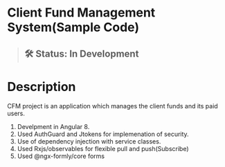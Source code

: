 # Client Fund Management System(Sample Code)
> ## 🛠 Status: In Development

# Description

CFM project is an application which manages the client funds and its paid users.
1. Develpment in Angular 8.
2. Used AuthGuard and Jtokens for implemenation of security.
3. Use of dependency injection with service classes.
4. Used Rxjs/observables for flexible pull and push(Subscribe)
5. Used @ngx-formly/core forms
